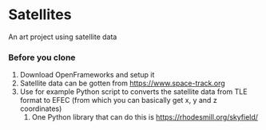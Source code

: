 # Satellites
An art project using satellite data

### Before you clone
1. Download OpenFrameworks and setup it
2. Satellite data can be gotten from https://www.space-track.org
3. Use for example Python script to converts the satellite data from TLE format to EFEC (from which you can basically get x, y and z coordinates)
    1. One Python library that can do this is https://rhodesmill.org/skyfield/
